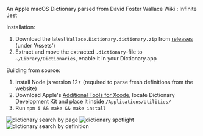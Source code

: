 An Apple macOS Dictionary parsed from David Foster Wallace Wiki : Infinite Jest

Installation:
1. Download the latest `Wallace.Dictionary.dictionary.zip` from [releases](https://github.com/taxnuke/wallace-apple-dictionary/releases) (under 'Assets')
2. Extract and move the extracted `.dictionary`-file to `~/Library/Dictionaries`, enable it in your Dictionary.app

Building from source:
1. Install Node.js version 12+ (required to parse fresh definitions from the website)
2. Download Apple's [Additional Tools for Xcode](https://developer.apple.com/download/all/?q=additional), locate Dictionary Development Kit and place it inside `/Applications/Utilities/`
3. Run `npm i && make && make install`

![dictionary search by page](https://github.com/taxnuke/wallace-apple-dictionary/blob/master/ReadmeResources/screen_1.jpg)
![dictionary spotlight](https://github.com/taxnuke/wallace-apple-dictionary/blob/master/ReadmeResources/screen_2.jpg)
![dictionary search by definition](https://github.com/taxnuke/wallace-apple-dictionary/blob/master/ReadmeResources/screen_3.jpg)

